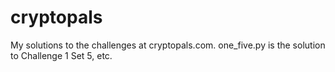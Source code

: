 # cryptopals

My solutions to the challenges at cryptopals.com. one_five.py is the solution to Challenge 1 Set 5, etc. 
